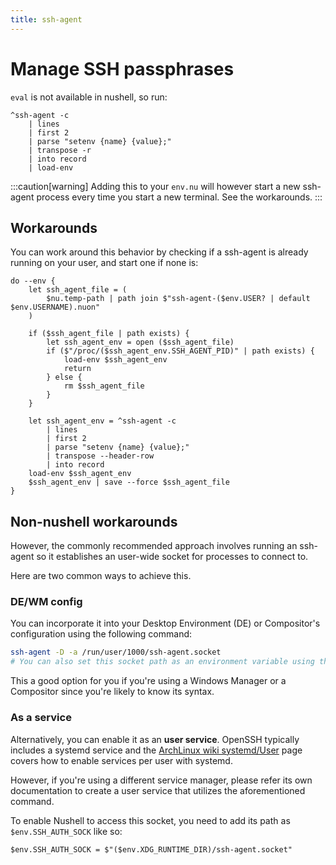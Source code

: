 ```yaml
---
title: ssh-agent
---
```


# Manage SSH passphrases

`eval` is not available in nushell, so run:

```nushellshell
^ssh-agent -c
    | lines
    | first 2
    | parse "setenv {name} {value};"
    | transpose -r
    | into record
    | load-env
```

:::caution[warning]
Adding this to your `env.nu` will however start a new ssh-agent process every time you start a new terminal.
See the workarounds.
:::

## Workarounds

You can work around this behavior by checking if a ssh-agent is already running on your user, and start one if none is:

```nushellshell
do --env {
    let ssh_agent_file = (
        $nu.temp-path | path join $"ssh-agent-($env.USER? | default $env.USERNAME).nuon"
    )

    if ($ssh_agent_file | path exists) {
        let ssh_agent_env = open ($ssh_agent_file)
        if ($"/proc/($ssh_agent_env.SSH_AGENT_PID)" | path exists) {
            load-env $ssh_agent_env
            return
        } else {
            rm $ssh_agent_file
        }
    }

    let ssh_agent_env = ^ssh-agent -c
        | lines
        | first 2
        | parse "setenv {name} {value};"
        | transpose --header-row
        | into record
    load-env $ssh_agent_env
    $ssh_agent_env | save --force $ssh_agent_file
}
```

## Non-nushell workarounds

However, the commonly recommended approach involves running an ssh-agent so it establishes an user-wide socket for processes to connect to.

Here are two common ways to achieve this.

### DE/WM config

You can incorporate it into your Desktop Environment (DE) or Compositor's configuration using the following command:

```sh
ssh-agent -D -a /run/user/1000/ssh-agent.socket
# You can also set this socket path as an environment variable using the same config file
```

This a good option for you if you're using a Windows Manager or a Compositor since you're likely to know its syntax.

### As a service

Alternatively, you can enable it as an **user service**. OpenSSH typically includes a systemd service and the [ArchLinux wiki systemd/User](https://wiki.archlinux.org/title/Systemd/User) page covers how to enable services per user with systemd.

However, if you're using a different service manager, please refer its own documentation to create a user service that utilizes the aforementioned command.

To enable Nushell to access this socket, you need to add its path as `$env.SSH_AUTH_SOCK` like so:

```nushellshell
$env.SSH_AUTH_SOCK = $"($env.XDG_RUNTIME_DIR)/ssh-agent.socket"
```
